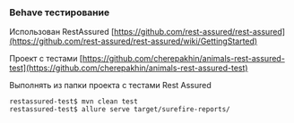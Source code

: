 ### Behave тестирование

Использован RestAssured [https://github.com/rest-assured/rest-assured](https://github.com/rest-assured/rest-assured/wiki/GettingStarted)

Проект с тестами [https://github.com/cherepakhin/animals-rest-assured-test](https://github.com/cherepakhin/animals-rest-assured-test)

Выполнять из папки проекта с тестами Rest Assured

```shell
restassured-test$ mvn clean test
restassured-test$ allure serve target/surefire-reports/
```
